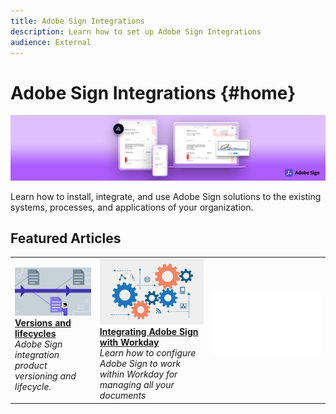 ```yaml
---
title: Adobe Sign Integrations 
description: Learn how to set up Adobe Sign Integrations
audience: External
---
```

# Adobe Sign Integrations {#home} 

![banner](images/sign-banner.png)

Learn how to install, integrate, and use Adobe Sign solutions to the existing systems, processes, and applications of your organization.

## Featured Articles

<table style="table-layout:fixed">
<tr>
  <td>
    <a href="versions.md">
    <img alt="Lead" src="images/versions.png"/>
    </a>
    <div>
    <a href="versions.md"><strong>Versions and lifecycles</strong></a>
    </div>
    <em>Adobe Sign integration product versioning and lifecycle.</em>
    <br>
  </td>
  <td>
    <a href="workday/tutorial-video.md">
      <img alt="Integrating Adobe Sign with Workday" src="images/wd-integration.png"/>
    </a>
    <div>
    <a href="workday/tutorial-video.md"><strong>Integrating Adobe Sign with Workday</strong></a>
    </div>
    <em>Learn how to configure Adobe Sign to work within Workday for managing all your documents</em>
  </td>
  <td>
    <img alt="Spacer" src="images/whitespace.png"/>
    <div>
    <br>
  </td>
</tr>
</table>
